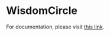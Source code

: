 # WisdomCircle

For documentation, please visit [this link](https://www.notion.so/wisdomcircle/Assignment-db7101ee2be4446dbffab81e2cc50d03#3224f94fcd2e430b853865b4cc0abd21).

